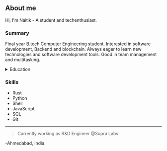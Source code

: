 ## About me

Hi, I'm Naitik - A student and techenthusiast.

### Summary
Final year B.tech Computer Engineering student. Interested in software development, Backend and blockchain. Always eager to learn new technologies and software development tools. Good in team management and multitasking.

<!--Education section -->
<details>
<summary>Education</summary>
  
|      Education      |  Performance  |
|--------------------:|---------------|
|       10th          |     91.66%    |
|       12th          |     76.15%    |
|     B.tech (7th sem)|   9.56 CGPA   |

</details>

### Skills
+ Rust
+ Python
+ Shell
+ JavaScript
+ SQL
+ Git

---
> Currently working as R&D Engineer @Supra Labs

-Ahmedabad, India.
